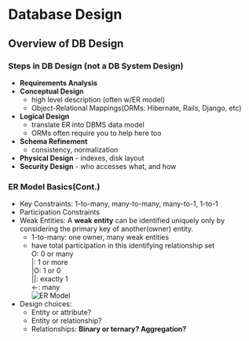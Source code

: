 # Database Design 
## Overview of DB Design
### Steps in DB Design (not a DB System Design)
- **Requirements Analysis**
- **Conceptual Design**
   - high level description (often w/ER model)
   - Object-Relational Mappings(ORMs: Hibernate, Rails, Django, etc)
- **Logical Design**
   - translate ER into DBMS data model
   - ORMs often require you to help here too
- **Schema Refinement**
   - consistency, normalization
- **Physical Design** - indexes, disk layout
- **Security Design** - who accesses what, and how
### ER Model Basics(Cont.)
- Key Constraints: 1-to-many, many-to-many, many-to-1, 1-to-1
- Participation Constraints
- Weak Entities: A **weak entity** can be identified uniquely only by considering the primary key of another(owner) entity.
   - 1-to-many: one owner, many weak entities
   - have total participation in this identifying relationship set   
 O: 0 or many   
 |: 1 or more   
 |O: 1 or 0   
 ||: exactly 1   
 <-: many    
 ![ER Model](https://github.com/teenbress/Still_Hungry_Still_Foolish/blob/master/BerkeleyX:%20CS186:%20Database%20Systems/images/%E5%BE%AE%E4%BF%A1%E5%9B%BE%E7%89%87_20200106170516.png)
- Design choices:
   - Entity or attribute?
   - Entity or relationship?
   - Relationships: **Binary or ternary? Aggregation?**  
 
